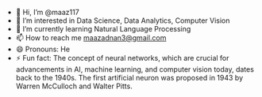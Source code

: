- 👋 Hi, I’m @maaz117
- 👀 I’m interested in Data Science, Data Analytics, Computer Vision
- 🌱 I’m currently learning Natural Language Processing
- 📫 How to reach me maazadnan3@gmail.com
- 😄 Pronouns: He
- ⚡ Fun fact: The concept of neural networks, which are crucial for advancements in AI, machine learning, and computer vision today, dates back to the 1940s. The first artificial neuron was proposed in 1943 by Warren McCulloch and Walter Pitts.

<!---
maaz117/maaz117 is a ✨ special ✨ repository because its `README.md` (this file) appears on your GitHub profile.
You can click the Preview link to take a look at your changes.
--->
